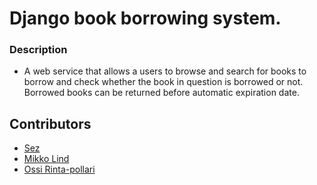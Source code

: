 # Django book borrowing system.

### Description
* A web service that allows a users to browse and search for books to borrow and check whether the book in question is borrowed or not. Borrowed books can be returned before automatic expiration date.

## Contributors
* [Sez](https://github.com/SSez)
* [Mikko Lind](https://github.com/lindmi)
* [Ossi Rinta-pollari](https://github.com/ossirinta-pollari)